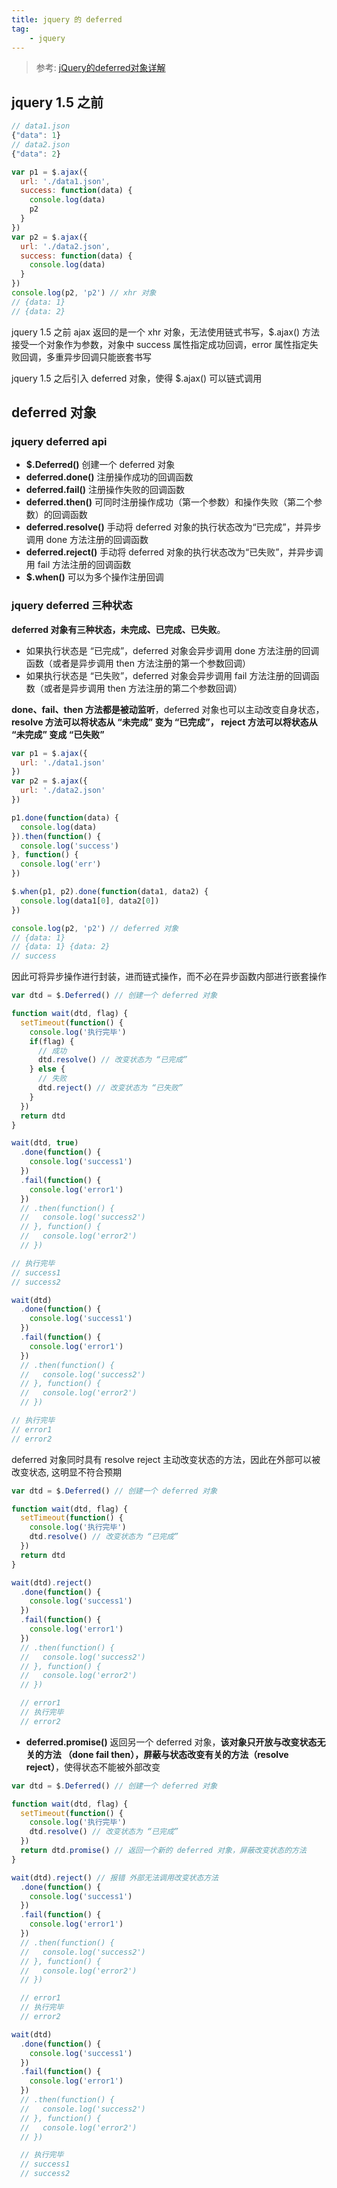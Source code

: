 ```yaml
---
title: jquery 的 deferred
tag: 
	- jquery
---
```


> 参考: [jQuery的deferred对象详解](http://www.ruanyifeng.com/blog/2011/08/a_detailed_explanation_of_jquery_deferred_object)

## jquery 1.5 之前

```js
// data1.json
{"data": 1}
// data2.json
{"data": 2}

var p1 = $.ajax({
  url: './data1.json',
  success: function(data) {
    console.log(data)
    p2
  }
})
var p2 = $.ajax({
  url: './data2.json',
  success: function(data) {
    console.log(data)
  }
})
console.log(p2, 'p2') // xhr 对象
// {data: 1}
// {data: 2}
```

<!-- more -->

jquery 1.5 之前 ajax 返回的是一个 xhr 对象，无法使用链式书写，$.ajax() 方法接受一个对象作为参数，对象中 success 属性指定成功回调，error 属性指定失败回调，多重异步回调只能嵌套书写

jquery 1.5 之后引入 deferred 对象，使得 $.ajax() 可以链式调用

## deferred 对象

### jquery deferred api

- **$.Deferred()** 创建一个 deferred 对象
- **deferred.done()** 注册操作成功的回调函数
- **deferred.fail()** 注册操作失败的回调函数
- **deferred.then()** 可同时注册操作成功（第一个参数）和操作失败（第二个参数）的回调函数
- **deferred.resolve()** 手动将 deferred 对象的执行状态改为“已完成”，并异步调用 done 方法注册的回调函数
- **deferred.reject()** 手动将 deferred 对象的执行状态改为“已失败”，并异步调用 fail 方法注册的回调函数
- **$.when()** 可以为多个操作注册回调

### jquery deferred 三种状态

**deferred 对象有三种状态，未完成、已完成、已失败**。

- 如果执行状态是 “已完成”，deferred 对象会异步调用 done 方法注册的回调函数（或者是异步调用 then 方法注册的第一个参数回调）
- 如果执行状态是 “已失败”，deferred 对象会异步调用 fail 方法注册的回调函数（或者是异步调用 then 方法注册的第二个参数回调）

**done、fail、then 方法都是被动监听**，deferred 对象也可以主动改变自身状态，**resolve 方法可以将状态从 “未完成” 变为 “已完成”， reject 方法可以将状态从 “未完成” 变成 “已失败”**

```js
var p1 = $.ajax({
  url: './data1.json'
})
var p2 = $.ajax({
  url: './data2.json'
})

p1.done(function(data) {
  console.log(data)
}).then(function() {
  console.log('success')
}, function() {
  console.log('err')
})

$.when(p1, p2).done(function(data1, data2) {
  console.log(data1[0], data2[0])
})

console.log(p2, 'p2') // deferred 对象
// {data: 1}
// {data: 1} {data: 2}
// success
```

因此可将异步操作进行封装，进而链式操作，而不必在异步函数内部进行嵌套操作

```js
var dtd = $.Deferred() // 创建一个 deferred 对象

function wait(dtd, flag) {
  setTimeout(function() {
    console.log('执行完毕')
    if(flag) {
      // 成功
      dtd.resolve() // 改变状态为 “已完成”
    } else {
      // 失败
      dtd.reject() // 改变状态为 “已失败”
    }
  })
  return dtd
}

wait(dtd, true)
  .done(function() {
    console.log('success1')
  })
  .fail(function() {
    console.log('error1')
  })
  // .then(function() {
  //   console.log('success2')
  // }, function() {
  //   console.log('error2')
  // })

// 执行完毕
// success1
// success2

wait(dtd)
  .done(function() {
    console.log('success1')
  })
  .fail(function() {
    console.log('error1')
  })
  // .then(function() {
  //   console.log('success2')
  // }, function() {
  //   console.log('error2')
  // })

// 执行完毕
// error1
// error2
```

deferred 对象同时具有 resolve reject 主动改变状态的方法，因此在外部可以被改变状态, 这明显不符合预期

```js
var dtd = $.Deferred() // 创建一个 deferred 对象

function wait(dtd, flag) {
  setTimeout(function() {
    console.log('执行完毕')
    dtd.resolve() // 改变状态为 “已完成”
  })
  return dtd
}

wait(dtd).reject()
  .done(function() {
    console.log('success1')
  })
  .fail(function() {
    console.log('error1')
  })
  // .then(function() {
  //   console.log('success2')
  // }, function() {
  //   console.log('error2')
  // })

  // error1
  // 执行完毕
  // error2
```

- **deferred.promise()** 返回另一个 deferred 对象，**该对象只开放与改变状态无关的方法 （done fail then），屏蔽与状态改变有关的方法（resolve reject）**，使得状态不能被外部改变

```js
var dtd = $.Deferred() // 创建一个 deferred 对象

function wait(dtd, flag) {
  setTimeout(function() {
    console.log('执行完毕')
    dtd.resolve() // 改变状态为 “已完成”
  })
  return dtd.promise() // 返回一个新的 deferred 对象，屏蔽改变状态的方法
}

wait(dtd).reject() // 报错 外部无法调用改变状态方法
  .done(function() {
    console.log('success1')
  })
  .fail(function() {
    console.log('error1')
  })
  // .then(function() {
  //   console.log('success2')
  // }, function() {
  //   console.log('error2')
  // })

  // error1
  // 执行完毕
  // error2

wait(dtd)
  .done(function() {
    console.log('success1')
  })
  .fail(function() {
    console.log('error1')
  })
  // .then(function() {
  //   console.log('success2')
  // }, function() {
  //   console.log('error2')
  // })

  // 执行完毕
  // success1
  // success2
```


